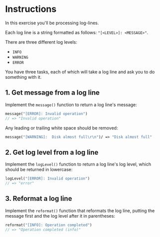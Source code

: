 # Instructions

In this exercise you'll be processing log-lines.

Each log line is a string formatted as follows: `"[<LEVEL>]: <MESSAGE>"`.

There are three different log levels:

- `INFO`
- `WARNING`
- `ERROR`

You have three tasks, each of which will take a log line and ask you to do something with it.

## 1. Get message from a log line

Implement the `message()` function to return a log line's message:

```haxe
message("[ERROR]: Invalid operation")
// => "Invalid operation"
```

Any leading or trailing white space should be removed:

```haxe
message("[WARNING]:  Disk almost full\r\n")/ => "Disk almost full"
```

## 2. Get log level from a log line

Implement the `logLevel()` function to return a log line's log level, which should be returned in lowercase:

```haxe
logLevel("[ERROR]: Invalid operation")
// => "error"
```

## 3. Reformat a log line

Implement the `reformat()` function that reformats the log line, putting the message first and the log level after it in parentheses:

```haxe
reformat("[INFO]: Operation completed")
// => "Operation completed (info)"
```
